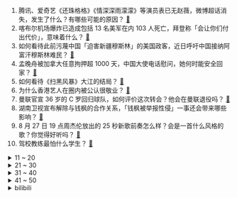 1. 腾讯、爱奇艺《还珠格格》《情深深雨濛濛》等演员表已无赵薇，微博超话消失，发生了什么？有哪些可能的原因？ [:link:](https://www.zhihu.com/question/482736545)
2. 喀布尔机场爆炸已造成包括 13 名美军在内 103 人死亡，拜登称「会让你们付出代价」，意味着什么？ [:link:](https://www.zhihu.com/question/482892549)
3. 如何看待此前污蔑中国「迫害新疆穆斯林」的美国政客，近日呼吁中国接纳阿富汗穆斯林难民？ [:link:](https://www.zhihu.com/question/482906017)
4. 孟晚舟被加拿大任意拘押超 1000 天，中国大使电话慰问，她何时能安全回家？ [:link:](https://www.zhihu.com/question/482692390)
5. 如何看待《扫黑风暴》大江的结局？ [:link:](https://www.zhihu.com/question/481415203)
6. 为什么香港艺人在圈内被公认很敬业？ [:link:](https://www.zhihu.com/question/482641164)
7. 曼联官宣 36 岁的 C 罗回归球队，如何评价这次转会？他会在曼联退役吗？ [:link:](https://www.zhihu.com/question/482991121)
8. 湖南卫视宣布解除与钱枫的合作关系，「钱枫被举报性侵」一事还会带来哪些影响？ [:link:](https://www.zhihu.com/question/482863334)
9. 8 月 27 日 19 点周杰伦放出的 25 秒新歌前奏怎么样？会是一首什么风格的歌？你觉得好听吗？ [:link:](https://www.zhihu.com/question/482950167)
10. 驾校教练最怕什么学生？ [:link:](https://www.zhihu.com/question/453063198)
<details>
<summary>11 ~ 20</summary>

11. 8 月 27 日大连凯旋国际大厦失火，目前现场情况如何？ [:link:](https://www.zhihu.com/question/482940869)
12. 如何评价 2021 LPL 夏季季后赛 FPX 3:0 击败 WE 晋级决赛，并锁定 S11 世界赛？ [:link:](https://www.zhihu.com/question/482911674)
13. 国家网信办将封禁一批「黑嘴」敲诈勒索自媒体账号，这一举措会带来哪些积极影响？ [:link:](https://www.zhihu.com/question/482931007)
14. 为什么JK罗琳不再续写哈利波特？ [:link:](https://www.zhihu.com/question/311933906)
15. 「双减」规定发布后，真正想提高成绩、进行课外补习的孩子该怎么办？这部分需求怎么满足？ [:link:](https://www.zhihu.com/question/474700861)
16. 日本疫情是否已经非常危急了? [:link:](https://www.zhihu.com/question/479699303)
17. 飞机为什么不能设计的比导弹还快？ [:link:](https://www.zhihu.com/question/476376732)
18. 郑爽发致歉信称，「接受处罚并承诺将克服一切困难按时补缴税款、缴纳罚款」，还有哪些值得关注的信息？ [:link:](https://www.zhihu.com/question/482928682)
19. 武汉欢乐谷对打完疫苗的游客半价优惠，凭借接种疫苗获得「入园优惠」合理吗？ [:link:](https://www.zhihu.com/question/482628440)
20. 如何看待小米 7737 万美元收购自动驾驶技术公司  DeepMotion（深动科技）？ [:link:](https://www.zhihu.com/question/482442685)
</details>
<details>
<summary>21 ~ 30</summary>

21. 国家广电总局决定停播郑爽参与制作的节目，还有哪些信息值得关注？ [:link:](https://www.zhihu.com/question/482824110)
22. 88年的我欠债40多万，刚生完小孩又没收入，老公靠不上，我该怎么办？ [:link:](https://www.zhihu.com/question/461493299)
23. 20岁结婚很早吗？ [:link:](https://www.zhihu.com/question/481603004)
24. Nature 发文硕士谈回乡当公务员「考公早有规划，想为家乡建设出力」，你是什么时候开始做职业规划的？ [:link:](https://www.zhihu.com/question/482388825)
25. 8 月 25 日，台积电宣布全面涨价 20%，其涨价背后的原因是什么？会带来哪些连锁反应？ [:link:](https://www.zhihu.com/question/482405863)
26. 长得像张子枫是什么体验? [:link:](https://www.zhihu.com/question/359788244)
27. 媒体批娱乐圈「娘炮形象」，称畸形审美必须遏制，释放了什么信号？对娘炮一词该如何界定？ [:link:](https://www.zhihu.com/question/482856808)
28. 如何看待疫苗接种很高的以色列、希腊，于2021年8月24日，日增达到历史新高？ [:link:](https://www.zhihu.com/question/482497684)
29. 95 后打工女孩沉迷夜店每晚必点「万元套」为在夜店一掷千金多次诈骗获刑 6 年半，如何看待这种行为？ [:link:](https://www.zhihu.com/question/480447722)
30. 《扫黑风暴》里的杀手老宁为什么一直吃大蒜？ [:link:](https://www.zhihu.com/question/481993991)
</details>
<details>
<summary>31 ~ 40</summary>

31. 如何看待华为轮值董事长郭平提醒新员工「学历只是敲门砖」，学历在工作中起什么作用？ [:link:](https://www.zhihu.com/question/480600584)
32. 如何看待消息称 iPhone 13 系列将于 9 月14 日发布，预期会涨价？如果涨你会买吗？ [:link:](https://www.zhihu.com/question/482702668)
33. 如何评价 Epic 平台 8 月 26 日免费送出的游戏《黑道圣徒 3 重制版》？ [:link:](https://www.zhihu.com/question/482671149)
34. 老是熬夜，会不会猝死？ [:link:](https://www.zhihu.com/question/482385790)
35. 养一辆雷克萨斯ES一年大概要多少钱？ [:link:](https://www.zhihu.com/question/480931334)
36. 为什么很多人考过一建二建后辞职了？ [:link:](https://www.zhihu.com/question/423988927)
37. 被暗恋的人知道自己被暗恋吗？ [:link:](https://www.zhihu.com/question/434616658)
38. 2021 fall你都申请了哪些学校的MS/PhD？录取结果如何？ [:link:](https://www.zhihu.com/question/357928233)
39. 如何以「我同天帝和离已有三千年」开头写一个故事？ [:link:](https://www.zhihu.com/question/474685510)
40. 国家税务总局依法严肃查处郑爽偷逃税案件，郑爽被追缴并处罚款共 2.99 亿元，还有哪些信息值得关注？ [:link:](https://www.zhihu.com/question/482812990)
</details>
<details>
<summary>41 ~ 50</summary>

41. 上高中后需要和初中同学断绝联系吗？ [:link:](https://www.zhihu.com/question/482604547)
42. 2021 年 8 月了，现在适合买 iPhone 12 还是等 iPhone 13？ [:link:](https://www.zhihu.com/question/482333201)
43. 为何相亲对象只看物质和颜值？ [:link:](https://www.zhihu.com/question/473109867)
44. 为什么 FPX 中单选手 Doinb ，年纪越来越大，反而越打越好？ [:link:](https://www.zhihu.com/question/481532834)
45. 如果TF家族三代出道，你赌谁？ [:link:](https://www.zhihu.com/question/480466621)
46. 2021 年，疫苗能结束新冠大流行吗？ [:link:](https://www.zhihu.com/question/436868073)
47. 客观点说你们大家对插班生的态度咋样？ [:link:](https://www.zhihu.com/question/407238820)
48. 不努力的人不会有好结果对吗? [:link:](https://www.zhihu.com/question/481811391)
49. 在职场中，最不能和领导说什么样的话？ [:link:](https://www.zhihu.com/question/381018631)
50. 预算 1000 左右，有没有高级又有质感的裙子可以推荐? [:link:](https://www.zhihu.com/question/464567340)
</details><details>
<summary>bilibili</summary>

1. 被人肉威胁，要给我50w封口费，批评槟榔广告火了之后，我所遭遇的威逼利诱！ [:link:](//www.bilibili.com/video/BV15b4y1m7iX)
2. 《原神》雷电将军角色PV——「噩梦」 [:link:](//www.bilibili.com/video/BV1Y3411B7SX)
3. 史上最离谱随机挑战！居然随机到去欣小萌家蹭饭...【第二期】 [:link:](//www.bilibili.com/video/BV1Hq4y1D7MR)
4. “观众朋友，再见！”央视主播徐俐宣布退休 [:link:](//www.bilibili.com/video/BV1Aq4y1u7TW)
5. 对不起！今年装逼的份都在这了... [:link:](//www.bilibili.com/video/BV17b4y1m79y)
6. 对不起，我没丢人！ [:link:](//www.bilibili.com/video/BV1Eh411q7c5)
7. 《刘 华 强 买 瓜》 :  2021高清重制版 ！！ [:link:](//www.bilibili.com/video/BV17f4y1G7JU)
8. 【原神/考据】全网最细！关于提瓦特七国、坎瑞亚的位置及地貌考据 [:link:](//www.bilibili.com/video/BV1ZL4y1a7iZ)
9. 瓜 地 激 情 恋 [:link:](//www.bilibili.com/video/BV1Qh411i7ic)
10. 《 绝 世 美 男 》 [:link:](//www.bilibili.com/video/BV1H44y1C7RX)
<details>
<summary>11 ~ 20</summary>

11. 百   万   福   利 [:link:](//www.bilibili.com/video/BV1HU4y1j7oj)
12. 麻了，诈骗犯都看不上二次元【阅片无数Ⅱ 16】 [:link:](//www.bilibili.com/video/BV1vb4y1S7GL)
13. 好家伙！我蚌埠住了，这也太生草了！！！ [:link:](//www.bilibili.com/video/BV13g411L7Rk)
14. 小伙为完成儿时梦想，直接承包便利店24小时实现吃喝自由 [:link:](//www.bilibili.com/video/BV1sA411c7Pk)
15. 复仇者联盟4已经是三年前的事了 [:link:](//www.bilibili.com/video/BV1b64y1a7zB)
16. 我尬住了，把粉丝初中写的小说拍成视频 [:link:](//www.bilibili.com/video/BV1SM4y1V7va)
17. 人在美国如何当皇帝？【硬核狠人07】 [:link:](//www.bilibili.com/video/BV1kA411c7Ky)
18. 双 雄 5：高 层 震 怒 ！职 业 选 手 代 打 风 波！ [:link:](//www.bilibili.com/video/BV16L411b7xx)
19. 【官方】中岛美嘉 -《曾经我也想过一了百了》MV [:link:](//www.bilibili.com/video/BV1sM4y1V7DT)
20. 辣   鸡  ！ [:link:](//www.bilibili.com/video/BV1sM4y1V7R6)
</details>
<details>
<summary>21 ~ 30</summary>

21. 恶臭网红无耻行为鉴定：直播“扮鬼”博眼球，偷走救生艇装英雄？ [:link:](//www.bilibili.com/video/BV1Q64y1e77s)
22. 昨晚回家遇到了灵异事件! [:link:](//www.bilibili.com/video/BV1Q44y1k7Sj)
23. 逢魔少女 / Cursed Girl【冬夏合战MAD大赛 2021】 [:link:](//www.bilibili.com/video/BV1HA411c7cp)
24. 对不起，我通棺了..... [:link:](//www.bilibili.com/video/BV1hv411N7G7)
25. 【龚俊】吃播vlog in 厦门 [:link:](//www.bilibili.com/video/BV1s3411B7hv)
26. 一次性点了600元的早餐！究竟都吃了啥？？ [:link:](//www.bilibili.com/video/BV1j44y1C7VS)
27. 猛虎王来B站了？这么多经典动画角色都是他配的！【高全胜】 [:link:](//www.bilibili.com/video/BV1oQ4y1Y7VD)
28. 5毛一个！新疆西瓜：“做梦都没想到我还有这种吃法” [:link:](//www.bilibili.com/video/BV1xy4y1577N)
29. 用b站用户名演绎华强买瓜 [:link:](//www.bilibili.com/video/BV1Aq4y1U7EC)
30. 老戏骨疯狂飙戏，知道真相的我不寒而栗！国产罪案剧《扫黑风暴》第三期 [:link:](//www.bilibili.com/video/BV1RM4y1V7R8)
</details>
<details>
<summary>31 ~ 40</summary>

31. 没有双臂！26块金牌！人生还有什么不可能！ [:link:](//www.bilibili.com/video/BV1Kb4y1m7yE)
32. 196专业13万字干货！《全网最强大学攻略》送给你！ [:link:](//www.bilibili.com/video/BV1v64y1a7Nq)
33. 村里都夸漠叔演技好，争相要求参演，大家其乐融融开心极了！ [:link:](//www.bilibili.com/video/BV1o44y1k7HU)
34. 【危机合约】“蛮鳞行动”狂嚎沙原18+日替 全关卡平民攻略大合集！阵容平民+低练度+语音详解的愉悦攻略！《明日方舟》|魔法Zc目录 难度18 镀层 [:link:](//www.bilibili.com/video/BV1y64y1e78y)
35. 为什么我不赞同大连日本街 [:link:](//www.bilibili.com/video/BV18U4y1j7TV)
36. 【时代少年团】TNT700万粉丝福利 [:link:](//www.bilibili.com/video/BV14f4y1G7bD)
37. 19年最震撼的游戏！《死亡搁浅》到底表达了什么？？？ [:link:](//www.bilibili.com/video/BV1tv411A71w)
38. 《蜘蛛侠3》预告解析，回来了！都回来了！ [:link:](//www.bilibili.com/video/BV1ML411b7PC)
39. 【ITX玩3A】超低预算打造适合学生党和打工人使用的迷你型ITX台式电脑 [:link:](//www.bilibili.com/video/BV1My4y157tL)
40. 我从来不认为我是一个小丑 [:link:](//www.bilibili.com/video/BV1tM4y1V7zp)
</details>
<details>
<summary>41 ~ 50</summary>

41. 爬 Ⅱ [:link:](//www.bilibili.com/video/BV1Fg411L7ji)
42. 初中生用生命尝试在暑假最后一个晚上补完所有作业 [:link:](//www.bilibili.com/video/BV18P4y1p7SZ)
43. 梦幻联动！朝烟和Vicky宣宣合唱Someone You Loved:) [:link:](//www.bilibili.com/video/BV1Gq4y1u7i2)
44. 蜘蛛侠3：华强无归 [:link:](//www.bilibili.com/video/BV18b4y1m7gE)
45. 人人被"复制"的大数据时代？感受100年后恐怖游戏吧！ [:link:](//www.bilibili.com/video/BV1w64y1v7bh)
46. 🤳🕺英国高质量男性🤳🕺 90W粉整活 [:link:](//www.bilibili.com/video/BV1oq4y1M7Y7)
47. 什  么  叫  直  播  事  故  啊 [:link:](//www.bilibili.com/video/BV1oy4y13761)
48. 第一次当CEO！探秘中国手机品牌怎样席卷海外？ [:link:](//www.bilibili.com/video/BV1vv411A7H1)
49. 爱的养成 [:link:](//www.bilibili.com/video/BV1rq4y1M7QE)
50. 【暴走大事件第八季】15 三分钟告诉你饭圈暴富套路，在线揭秘孩子学习差的真正原因（红） [:link:](//www.bilibili.com/video/BV1F44y1C75k)
</details>
<details>
<summary>51 ~ 60</summary>

51. B站网友让我“夜闯”德特里克堡，我在路上遇见了一个“圈内人” | 溯源美国 [:link:](//www.bilibili.com/video/BV14h411q7L5)
52. 人才啊 [:link:](//www.bilibili.com/video/BV1V3411B7as)
53. 【朱一旦】248 给个机会，我想做个好人 [:link:](//www.bilibili.com/video/BV1M44y1C7bT)
54. 当所有玩家全部都「互相骑乘」，人塔通关！ [:link:](//www.bilibili.com/video/BV1Xf4y1P79n)
55. xdm，我没食言，祝你们也成功 [:link:](//www.bilibili.com/video/BV1Dg41157sA)
56. LOL最强世界BOSS！腕豪一拳团灭挑战！【有点骚东西】 [:link:](//www.bilibili.com/video/BV1Ff4y1H7rX)
57. 荒野大镖客横跨20年的神秘故事 [:link:](//www.bilibili.com/video/BV1Xv411N7Wc)
58. 【绘世花鸟卷】真情实感把纸片人当老婆的后果 [:link:](//www.bilibili.com/video/BV1gq4y1u7M3)
59. 【散人】恐怖悬疑 无限死亡轮回的12分钟（完结共3P） [:link:](//www.bilibili.com/video/BV1e64y1a7ME)
60. （这也能解说？！）上海地铁综合格斗赛女子组！激情PK！ [:link:](//www.bilibili.com/video/BV17L411b75G)
</details>
<details>
<summary>61 ~ 70</summary>

61. 有我在，老弟是上不了白银的 [:link:](//www.bilibili.com/video/BV1tP4y1p76k)
62. 扭起来了！ [:link:](//www.bilibili.com/video/BV1dg41157Uy)
63. 《谭sir》｜献给《谭谈交通》，大家终将相见在平行宇宙中 [:link:](//www.bilibili.com/video/BV143411B7Ap)
64. “换位思考” [:link:](//www.bilibili.com/video/BV1Dh411i7tz)
65. 人社部 最高法 ：“996和007”全部违法 [:link:](//www.bilibili.com/video/BV1PQ4y127pw)
66. 用钢筋做了一对邦邦的铁拳 [:link:](//www.bilibili.com/video/BV1wP4y1p7mj)
67. 刘醒为何让梁非凡吔屎？9.2分港产抗日剧《义海豪情》P3 [:link:](//www.bilibili.com/video/BV1iQ4y117P4)
68. 极度舒适！这个矿车是吃了德芙吗？（真的有这么丝滑吗？） [:link:](//www.bilibili.com/video/BV1xy4y157zU)
69. ⚡雷 神 买 瓜⚡【原神名场面】 [:link:](//www.bilibili.com/video/BV1Xf4y1n75w)
70. 爆哭预警！小人物真英雄，他是无数人的意难平！《越狱》第四季8-12 [:link:](//www.bilibili.com/video/BV1Gb4y1m7wa)
</details>
<details>
<summary>71 ~ 80</summary>

71. 明星艺德班正式开课，还大家一个干净纯洁的演艺圈！ [:link:](//www.bilibili.com/video/BV1oQ4y1Y7bx)
72. 寿命极限 揭露残忍的自然选择真相【思维实验室】 [:link:](//www.bilibili.com/video/BV1u64y1Y7KQ)
73. 你的朋友被感染是否杀掉他？——不要逃脱 [:link:](//www.bilibili.com/video/BV13f4y1N71T)
74. 【建议收藏】看了我的指南，买笔记本电脑全程绝不翻车！ [:link:](//www.bilibili.com/video/BV14v411A7VW)
75. 美国费城肯辛顿大街正在发生的事情，2021年8月 [:link:](//www.bilibili.com/video/BV1qP4y1p7nC)
76. 高位截瘫玩家用嘴挑战人机1V5：剑圣19分44秒 [:link:](//www.bilibili.com/video/BV1qU4y1j7rT)
77. 为了来这个便利店干饭，我跨越了1400公里！竟然还偶遇了朋友！美食探店 [:link:](//www.bilibili.com/video/BV18P4y1p7b4)
78. 理想与现实之北京环球影城｜这是一份超级详细的游玩攻略 四种路线图甩你脸上 [:link:](//www.bilibili.com/video/BV1kv411N7vQ)
79. 医生：永别了！人类高质量男性！ [:link:](//www.bilibili.com/video/BV1V3411B7mE)
80. 在英国一个人去吃长沙臭豆腐 糖油粑粑 牛腩盖饭 [:link:](//www.bilibili.com/video/BV1PQ4y1178u)
</details>
<details>
<summary>81 ~ 90</summary>

81. 《黑神话悟空》解析01：角色的兵器，藏着解析剧情的关键线索 [:link:](//www.bilibili.com/video/BV1R64y1e7Yo)
82. 甲醛，家居界的最大智商税 [:link:](//www.bilibili.com/video/BV1Ry4y137SK)
83. 【4K60FPS】李荣浩《年少有为》唱哭无数人的神曲！祝大家年少有为！ [:link:](//www.bilibili.com/video/BV1WP4y1p7Gg)
84. 人生第一次这么无语   打完球被女生要微信后续...没想到.... [:link:](//www.bilibili.com/video/BV1fy4y137oh)
85. 我在游戏里把街机厅玩了个遍！ [:link:](//www.bilibili.com/video/BV1ev411N7St)
86. 这款流心蛋包饭，邻居家小孩看到都要馋哭了【乐高定格动画】 [:link:](//www.bilibili.com/video/BV1wP4y1p7wv)
87. 2021男生女生向前冲！我又来啦！ [:link:](//www.bilibili.com/video/BV1j64y1Y7Cm)
88. 宇航员一觉醒来发现地球人灭绝了！前往地球却陷入无限循环的诅咒！ [:link:](//www.bilibili.com/video/BV1Ef4y1G7Ab)
89. 旗 袍 皮 肤 典 藏 版 [:link:](//www.bilibili.com/video/BV1kL411b7NT)
90. 当用Minecraft的方式打开Stay……？ [:link:](//www.bilibili.com/video/BV1EQ4y117id)
</details>
<details>
<summary>91 ~ 100</summary>

91. 苦等一年才买到的“火焰龙虾”，做龙虾汉堡，无可挑剔，超赞 [:link:](//www.bilibili.com/video/BV1uq4y1D7tR)
92. 【炸鸡芝士瀑布】最爽的炸鸡吃法，热量只有亿点点。 [:link:](//www.bilibili.com/video/BV1uQ4y1177T)
93. 【罗翔】职场性骚扰行为频发，我们应该如何应对？ [:link:](//www.bilibili.com/video/BV1Pg411L7dc)
94. 爱 瓜 宝 贝 [:link:](//www.bilibili.com/video/BV1Ly4y1G7mM)
95. 这次是我错了… [:link:](//www.bilibili.com/video/BV1i64y1a7vY)
96. 笔录先缓缓，我的眼里容不下坏空调… [:link:](//www.bilibili.com/video/BV1ch411q7Lr)
97. 细菌爆表！0卡糖更胖！这就是网红水果茶？【老爸评测】 [:link:](//www.bilibili.com/video/BV1ih411W7zf)
98. 如何下载哔哩哔哩？保姆级教学！ [:link:](//www.bilibili.com/video/BV1KQ4y1m7bg)
99. 【红楼梦】STAY [:link:](//www.bilibili.com/video/BV14Q4y1h7zT)
100. 【互动剧本杀】《凶魔迷踪》超时长警告！三小时离奇剧情，全配音沉浸体验，四人爽本，聚会首选，无需DM，看视频就能玩的剧本杀，有声小说 [:link:](//www.bilibili.com/video/BV1tb4y1S7pA)
</details></details>